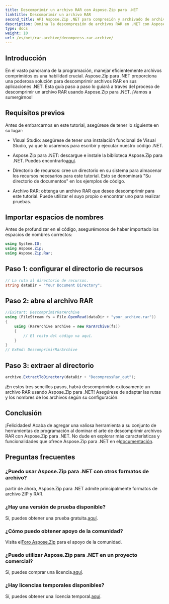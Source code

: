 ```yaml
---
title: Descomprimir un archivo RAR con Aspose.Zip para .NET
linktitle: Descomprimir un archivo RAR
second_title: API Aspose.Zip .NET para compresión y archivado de archivos
description: Domina la descompresión de archivos RAR en .NET con Aspose.Zip. Guía paso a paso para un manejo eficiente de archivos. ¡Descargar ahora!
type: docs
weight: 10
url: /es/net/rar-archive/decompress-rar-archive/
---
```


## Introducción

En el vasto panorama de la programación, manejar eficientemente archivos comprimidos es una habilidad crucial. Aspose.Zip para .NET proporciona una poderosa solución para descomprimir archivos RAR en sus aplicaciones .NET. Esta guía paso a paso lo guiará a través del proceso de descomprimir un archivo RAR usando Aspose.Zip para .NET. ¡Vamos a sumergirnos!

## Requisitos previos

Antes de embarcarnos en este tutorial, asegúrese de tener lo siguiente en su lugar:

- Visual Studio: asegúrese de tener una instalación funcional de Visual Studio, ya que lo usaremos para escribir y ejecutar nuestro código .NET.

-  Aspose.Zip para .NET: descargue e instale la biblioteca Aspose.Zip para .NET. Puedes encontrarlo[aquí](https://releases.aspose.com/zip/net/).

- Directorio de recursos: cree un directorio en su sistema para almacenar los recursos necesarios para este tutorial. Esto se denominará "Su directorio de documentos" en los ejemplos de código.

- Archivo RAR: obtenga un archivo RAR que desee descomprimir para este tutorial. Puede utilizar el suyo propio o encontrar uno para realizar pruebas.

## Importar espacios de nombres

Antes de profundizar en el código, asegurémonos de haber importado los espacios de nombres correctos:

```csharp
using System.IO;
using Aspose.Zip;
using Aspose.Zip.Rar;
```

## Paso 1: configurar el directorio de recursos

```csharp
// La ruta al directorio de recursos.
string dataDir = "Your Document Directory";
```

## Paso 2: abre el archivo RAR

```csharp
//ExStart: DescomprimirRarArchive
using (FileStream fs = File.OpenRead(dataDir + "your_archive.rar"))
{
    using (RarArchive archive = new RarArchive(fs))
    {
        // El resto del código va aquí.
    }
}
// ExEnd: DescomprimirRarArchive
```

## Paso 3: extraer al directorio

```csharp
archive.ExtractToDirectory(dataDir + "DecompressRar_out");
```

¡En estos tres sencillos pasos, habrá descomprimido exitosamente un archivo RAR usando Aspose.Zip para .NET! Asegúrese de adaptar las rutas y los nombres de los archivos según su configuración.

## Conclusión

 ¡Felicidades! Acaba de agregar una valiosa herramienta a su conjunto de herramientas de programación al dominar el arte de descomprimir archivos RAR con Aspose.Zip para .NET. No dude en explorar más características y funcionalidades que ofrece Aspose.Zip para .NET en el[documentación](https://reference.aspose.com/zip/net/).

## Preguntas frecuentes

### ¿Puedo usar Aspose.Zip para .NET con otros formatos de archivo?
partir de ahora, Aspose.Zip para .NET admite principalmente formatos de archivo ZIP y RAR.

### ¿Hay una versión de prueba disponible?
 Sí, puedes obtener una prueba gratuita.[aquí](https://releases.aspose.com/).

### ¿Cómo puedo obtener apoyo de la comunidad?
 Visita el[Foro Aspose.Zip](https://forum.aspose.com/c/zip/37) para el apoyo de la comunidad.

### ¿Puedo utilizar Aspose.Zip para .NET en un proyecto comercial?
 Sí, puedes comprar una licencia.[aquí](https://purchase.aspose.com/buy).

### ¿Hay licencias temporales disponibles?
 Sí, puedes obtener una licencia temporal.[aquí](https://purchase.aspose.com/temporary-license/).
